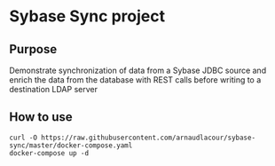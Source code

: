 # Sybase Sync project
## Purpose
Demonstrate synchronization of data from a Sybase JDBC source and enrich the data from the database with REST calls before writing to a destination LDAP server

## How to use
```
curl -O https://raw.githubusercontent.com/arnaudlacour/sybase-sync/master/docker-compose.yaml
docker-compose up -d
```